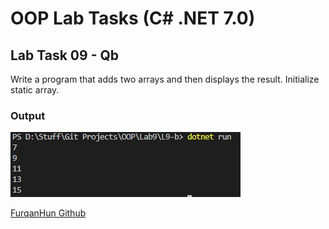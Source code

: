# OOP Lab Tasks (C# .NET 7.0)

## Lab Task 09 - Qb

Write a program that adds two arrays and then displays the result. Initialize static array.

### Output

![L9-b](../../Assets/L9-b.png)

[FurqanHun Github](https://github.com/FurqanHun)